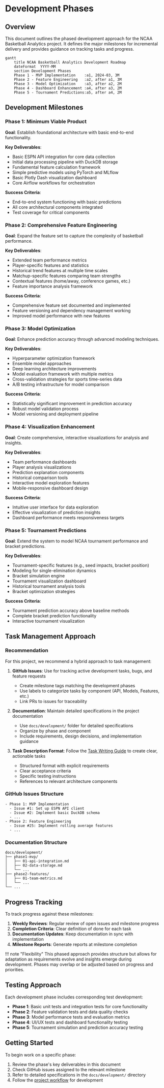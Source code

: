 # Development Phases

## Overview

This document outlines the phased development approach for the NCAA Basketball Analytics project. It defines the major milestones for incremental delivery and provides guidance on tracking tasks and progress.

```mermaid
gantt
    title NCAA Basketball Analytics Development Roadmap
    dateFormat  YYYY-MM
    section Development Phases
    Phase 1 - MVP Implementation    :a1, 2024-03, 3M
    Phase 2 - Feature Engineering   :a2, after a1, 3M
    Phase 3 - Model Optimization    :a3, after a2, 2M
    Phase 4 - Dashboard Enhancement :a4, after a3, 2M
    Phase 5 - Tournament Predictions:a5, after a4, 2M
```

## Development Milestones

### Phase 1: Minimum Viable Product

**Goal**: Establish foundational architecture with basic end-to-end functionality.

**Key Deliverables**:
- Basic ESPN API integration for core data collection
- Initial data processing pipeline with DuckDB storage
- Fundamental feature calculation framework
- Simple predictive models using PyTorch and MLflow
- Basic Plotly Dash visualization dashboard
- Core Airflow workflows for orchestration

**Success Criteria**:
- End-to-end system functioning with basic predictions
- All core architectural components integrated
- Test coverage for critical components

### Phase 2: Comprehensive Feature Engineering

**Goal**: Expand the feature set to capture the complexity of basketball performance.

**Key Deliverables**:
- Extended team performance metrics
- Player-specific features and statistics
- Historical trend features at multiple time scales
- Matchup-specific features comparing team strengths
- Contextual features (home/away, conference games, etc.)
- Feature importance analysis framework

**Success Criteria**:
- Comprehensive feature set documented and implemented
- Feature versioning and dependency management working
- Improved model performance with new features

### Phase 3: Model Optimization

**Goal**: Enhance prediction accuracy through advanced modeling techniques.

**Key Deliverables**:
- Hyperparameter optimization framework
- Ensemble model approaches
- Deep learning architecture improvements
- Model evaluation framework with multiple metrics
- Cross-validation strategies for sports time-series data
- A/B testing infrastructure for model comparison

**Success Criteria**:
- Statistically significant improvement in prediction accuracy
- Robust model validation process
- Model versioning and deployment pipeline

### Phase 4: Visualization Enhancement

**Goal**: Create comprehensive, interactive visualizations for analysis and insights.

**Key Deliverables**:
- Team performance dashboards
- Player analysis visualizations
- Prediction explanation components
- Historical comparison tools
- Interactive model exploration features
- Mobile-responsive dashboard design

**Success Criteria**:
- Intuitive user interface for data exploration
- Effective visualization of prediction insights
- Dashboard performance meets responsiveness targets

### Phase 5: Tournament Predictions

**Goal**: Extend the system to model NCAA tournament performance and bracket predictions.

**Key Deliverables**:
- Tournament-specific features (e.g., seed impacts, bracket position)
- Modeling for single-elimination dynamics
- Bracket simulation engine
- Tournament visualization dashboard
- Historical tournament analysis tools
- Bracket optimization strategies

**Success Criteria**:
- Tournament prediction accuracy above baseline methods
- Complete bracket prediction functionality
- Interactive tournament visualization

## Task Management Approach

### Recommendation

For this project, we recommend a hybrid approach to task management:

1. **GitHub Issues**: Use for tracking active development tasks, bugs, and feature requests
   - Create milestone tags matching the development phases
   - Use labels to categorize tasks by component (API, Models, Features, etc.)
   - Link PRs to issues for traceability

2. **Documentation**: Maintain detailed specifications in the project documentation
   - Use `docs/development/` folder for detailed specifications
   - Organize by phase and component
   - Include requirements, design decisions, and implementation guidance

3. **Task Description Format**: Follow the [Task Writing Guide](../guides/processes/task-writing-guide.md) to create clear, actionable tasks
   - Structured format with explicit requirements
   - Clear acceptance criteria
   - Specific testing instructions
   - References to relevant architecture components

### GitHub Issues Structure

```
- Phase 1: MVP Implementation
  - Issue #1: Set up ESPN API client
  - Issue #2: Implement basic DuckDB schema
  - ...
- Phase 2: Feature Engineering
  - Issue #25: Implement rolling average features
  - ...
```

### Documentation Structure

```
docs/development/
├── phase1-mvp/
│   ├── 01-api-integration.md
│   ├── 02-data-storage.md
│   └── ...
├── phase2-features/
│   ├── 01-team-metrics.md
│   └── ...
└── ...
```

## Progress Tracking

To track progress against these milestones:

1. **Weekly Reviews**: Regular review of open issues and milestone progress
2. **Completion Criteria**: Clear definition of done for each task
3. **Documentation Updates**: Keep documentation in sync with implementation
4. **Milestone Reports**: Generate reports at milestone completion

!!! note "Flexibility"
    This phased approach provides structure but allows for adaptation as requirements evolve and insights emerge during development. Phases may overlap or be adjusted based on progress and priorities.

## Testing Approach

Each development phase includes corresponding test development:

- **Phase 1**: Basic unit tests and integration tests for core functionality
- **Phase 2**: Feature validation tests and data quality checks
- **Phase 3**: Model performance tests and evaluation metrics
- **Phase 4**: UI/UX tests and dashboard functionality testing
- **Phase 5**: Tournament simulation and prediction accuracy testing

## Getting Started

To begin work on a specific phase:

1. Review the phase's key deliverables in this document
2. Check GitHub issues assigned to the relevant milestone
3. Refer to detailed specifications in the `docs/development/` directory
4. Follow the [project workflow](project-structure.md) for development 